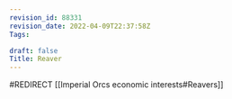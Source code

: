 ```yaml
---
revision_id: 88331
revision_date: 2022-04-09T22:37:58Z
Tags:

draft: false
Title: Reaver
---
```

#REDIRECT [[Imperial Orcs economic interests#Reavers]]